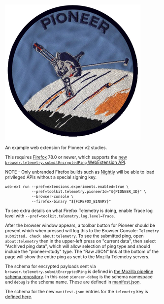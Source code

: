 ![alt text](https://raw.githubusercontent.com/rhelmer/pioneer-v2-example/master/images/pioneer10-patch-96.png "Pioneer 10 Patch")

An example web extension for Pioneer v2 studies.

This requires [Firefox](https://www.mozilla.org/en-US/firefox/) 78.0 or newer, which supports the [new `browser.telemetry.submitEncryptedPing` WebExtension API](https://bugzilla.mozilla.org/show_bug.cgi?id=1634557).

NOTE - Only unbranded Firefox builds such as [Nightly](https://nightly.mozilla.org) will be able to load privileged APIs without a special signing key.

```console
web-ext run --pref=extensions.experiments.enabled=true \
            --pref=toolkit.telemetry.pioneerId="${PIONEER_ID}" \
            --browser-console \
            --firefox-binary "${FIREFOX_BINARY}"
 ```

To see extra details on what Firefox Telemetry is doing, enable Trace log level with `--pref=toolkit.telemetry.log.level=Trace`.

After the browser window appears, a toolbar button for Pioneer should be present which when pressed will log this to the Browser Console: `Telemetry submitted, check about:telemetry`. To see the submitted ping, open `about:telemetry` then in the upper-left press on "current data", then select "Archived ping data", which will allow selection of ping type
and should include the "pioneer-study" type. The "Raw JSON" link at the bottom of the page will show the entire ping as sent to the Mozilla Telemetry servers.

The schema for encrypted payloads sent via `browser.telemetry.submitEncryptedPing` is defined in [the Mozilla pipeline schema repository](https://github.com/mozilla-services/mozilla-pipeline-schemas/tree/master/schemas/pioneer-debug/debug). In this case `pioneer-debug` is the schema namespace and `debug` is the schema name. These are defined in [manifest.json](manifest.json).

The schema for the new `manifest.json` entries for the `telemetry` key is [defined here](https://searchfox.org/mozilla-central/source/toolkit/components/extensions/schemas/telemetry.json).
